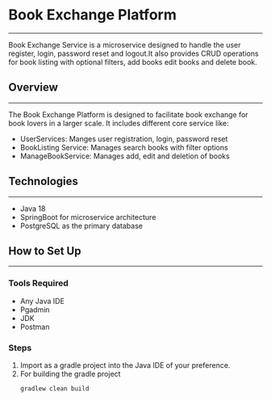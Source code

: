 # **Book Exchange Platform**

---
Book Exchange Service is a microservice designed to handle the user register, login, password reset 
and logout.It also provides CRUD operations for book listing with optional filters, add books edit books and delete book.

## Overview

---
The Book Exchange Platform is designed to facilitate book exchange for book lovers in a larger scale.
It includes different core service like:
- UserServices:        Manges user registration, login, password reset
- BookListing Service: Manages search books with filter options
- ManageBookService:   Manages add, edit and deletion of books

## Technologies

---
- Java 18
- SpringBoot for microservice architecture
- PostgreSQL as the primary database

## How to Set Up

---
### Tools Required

- Any Java IDE
- Pgadmin
- JDK
- Postman

### Steps

1. Import as a gradle project into the Java IDE of your preference.
2. For building the gradle project
   ```` 
   gradlew clean build
   ````